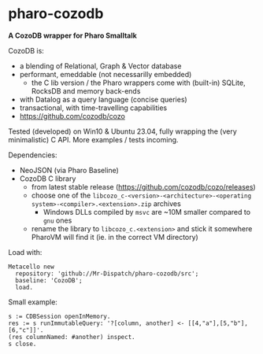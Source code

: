 # pharo-cozodb
**A CozoDB wrapper for Pharo Smalltalk**

CozoDB is:

- a blending of Relational, Graph & Vector database
- performant, emeddable (not necessarilly embedded)
  - the C lib version / the Pharo wrappers come with (built-in) SQLite, RocksDB and memory back-ends
- with Datalog as a query language (concise queries)
- transactional, with time-travelling capabilities
- https://github.com/cozodb/cozo

Tested (developed) on Win10 & Ubuntu 23.04, fully wrapping the (very minimalistic) C API. More examples / tests incoming.

Dependencies:

- NeoJSON (via Pharo Baseline)
- CozoDB C library
  - from latest stable release (https://github.com/cozodb/cozo/releases)
  - choose one of the `libcozo_c-<version>-<architecture>-<operating system>-<compiler>.<extension>.zip` archives
    - Windows DLLs compiled by `msvc` are ~10M smaller compared to `gnu` ones
  - rename the library to `libcozo_c.<extension>` and stick it somewhere PharoVM will find it (ie. in the correct VM directory)

Load with:

```Smalltalk
Metacello new
  repository: 'github://Mr-Dispatch/pharo-cozodb/src';
  baseline: 'CozoDB';
  load.
```

Small example:

```Smalltalk
s := CDBSession openInMemory.
res := s runImmutableQuery: '?[column, another] <- [[4,"a"],[5,"b"],[6,"c"]]'.
(res columnNamed: #another) inspect.
s close.
```
